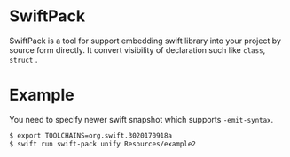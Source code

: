 # SwiftPack

SwiftPack is a tool for support embedding swift library into your project by source form directly.
It convert visibility of declaration such like `class`, `struct` .

# Example

You need to specify newer swift snapshot which supports `-emit-syntax`.

```bash
$ export TOOLCHAINS=org.swift.3020170918a
$ swift run swift-pack unify Resources/example2
```

